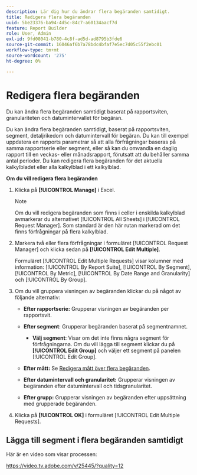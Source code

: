 ```yaml
---
description: Lär dig hur du ändrar flera begäranden samtidigt.
title: Redigera flera begäranden
uuid: 5be23376-ba94-4d5c-84c7-a60134aacf7d
feature: Report Builder
role: User, Admin
exl-id: 9fd08041-b780-4c8f-ad5d-ad8795b3fde6
source-git-commit: 16046af6b7a78bdc4bfaf7e5ec7d05c55f2ebc01
workflow-type: tm+mt
source-wordcount: '275'
ht-degree: 0%

---
```


# Redigera flera begäranden

Du kan ändra flera begäranden samtidigt baserat på rapportsviten, granulariteten och datumintervallet för begäran.

Du kan ändra flera begäranden samtidigt, baserat på rapportsviten, segment, detaljrikedom och datumintervall för begäran. Du kan till exempel uppdatera en rapports parametrar så att alla förfrågningar baseras på samma rapportserie eller segment, eller så kan du omvandla en daglig rapport till en veckas- eller månadsrapport, förutsatt att du behåller samma antal perioder. Du kan redigera flera begäranden för det aktuella kalkylbladet eller alla kalkylblad i ett kalkylblad.

**Om du vill redigera flera begäranden**

1. Klicka på **[!UICONTROL Manage]** i Excel.

   >[!NOTE]
   >
   >Om du vill redigera begäranden som finns i celler i enskilda kalkylblad avmarkerar du alternativet [!UICONTROL All Sheets] i [!UICONTROL Request Manager]. Som standard är den här rutan markerad om det finns förfrågningar på flera kalkylblad.

1. Markera två eller flera förfrågningar i formuläret [!UICONTROL Request Manager] och klicka sedan på **[!UICONTROL Edit Multiple]**.

   Formuläret [!UICONTROL Edit Multiple Requests] visar kolumner med information: [!UICONTROL By Report Suite], [!UICONTROL By Segment], [!UICONTROL By Metric], [!UICONTROL By Date Range and Granularity] och [!UICONTROL By Group].
1. Om du vill gruppera visningen av begäranden klickar du på något av följande alternativ:

   * **Efter rapportserie:** Grupperar visningen av begäranden per rapportsvit.
   * **Efter segment**: Grupperar begäranden baserat på segmentnamnet.

      * **Välj segment**: Visar om det inte finns några segment för förfrågningarna. Om du vill lägga till segment klickar du på **[!UICONTROL Edit Group]** och väljer ett segment på panelen [!UICONTROL Edit Group].

   * **Efter mått:** Se [Redigera mått över flera begäranden](/help/analyze/legacy-report-builder/manage-requests/edit-multiple-metrics.md).

   * **Efter datumintervall och granularitet:** Grupperar visningen av begäranden efter datumintervall och tidsgranularitet.
   * **Efter grupp:** Grupperar visningen av begäranden efter uppsättning med grupperade begäranden.

1. Klicka på **[!UICONTROL OK]** i formuläret [!UICONTROL Edit Multiple Requests].

## Lägga till segment i flera begäranden samtidigt

Här är en video som visar processen:

https://video.tv.adobe.com/v/25445/?quality=12
